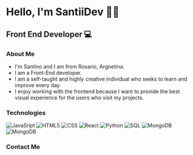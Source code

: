 <h1>Hello, I'm SantiiDev 👋🚀</h1>
<h2>Front End Developer 💻</h2>

### About Me
- I'm Santino and I am from Rosario, Argnetina.
- I am a Front-End developer.
- I am a self-taught and highly creative individual who seeks to learn and improve every day.
- I enjoy working with the frontend because I want to provide the best visual experience for the users who visit my projects.

### Technologies
![JavaSript](https://img.shields.io/badge/-JavaScript-333333?style=flat&logo=javascript)
![HTML5](https://img.shields.io/badge/-HTML5-333333?style=flat&logo=HTML5)
![CSS](https://img.shields.io/badge/-CSS-333333?style=flat&logo=CSS3&logoColor=157286)
![React](https://img.shields.io/badge/-React-333333?style=flat&logo=React)
![Python](https://img.shields.io/badge/-Python-333333?style=flat&logo=Python)
![SQL](https://img.shields.io/badge/-SQL-333333?style=flat&logo=SQL)
![MongoDB](https://img.shields.io/badge/-MongoDB-333333?style=flat&logo=MongoDB)
![MongoDB](https://img.shields.io/badge/-Tailwind-333333?style=flat&logo=TailwindCSS)


### Contact Me
<a href=""></a>
